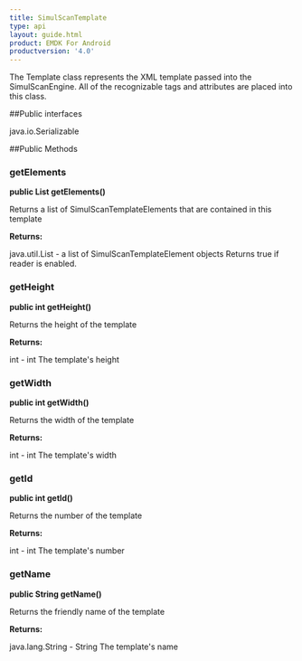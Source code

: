 ```yaml
---
title: SimulScanTemplate
type: api
layout: guide.html
product: EMDK For Android
productversion: '4.0'
---
```



The Template class represents the XML template passed into the SimulScanEngine. 
 All of the recognizable tags and attributes are placed into this class.

##Public interfaces

java.io.Serializable

##Public Methods

### getElements

**public List getElements()**

Returns a list of SimulScanTemplateElements that are contained in this template

**Returns:**

java.util.List - a list of SimulScanTemplateElement objects 
 			Returns true if reader is enabled.

### getHeight

**public int getHeight()**

Returns the height of the template

**Returns:**

int - int 
 			The template's height

### getWidth

**public int getWidth()**

Returns the width of the template

**Returns:**

int - int 
 			The template's width

### getId

**public int getId()**

Returns the number of the template

**Returns:**

int - int 
 			The template's number

### getName

**public String getName()**

Returns the friendly name of the template

**Returns:**

java.lang.String - String 
 			The template's name












